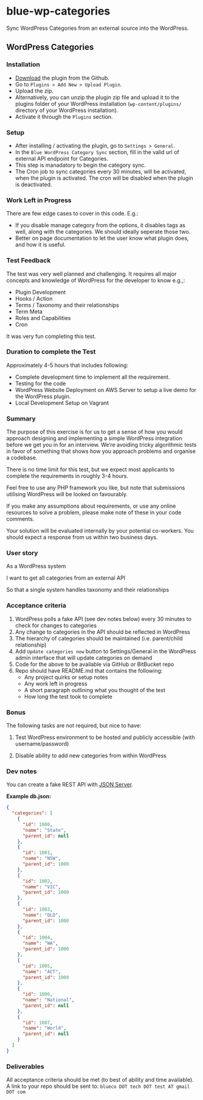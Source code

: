 # blue-wp-categories
Sync WordPress Categories from an external source into the WordPress.

## WordPress Categories

### Installation

- [Download](https://github.com/desaiuditd/blue-wp-categories/archive/master.zip) the plugin from the Github.
- Go to `Plugins > Add New > Upload Plugin`.
- Upload the zip.
- Alternatively, you can unzip the plugin zip file and upload it to the plugins folder of your WordPress installation (`wp-content/plugins/` directory of your WordPress installation).
- Activate it through the `Plugins` section.

### Setup

- After installing / activating the plugin, go to `Settings > General`.
- In the `Blue WordPress Category Sync` section, fill in the valid url of external API endpoint for Categories.
- This step is manadatory to begin the category sync.
- The Cron job to sync categories every 30 minutes, will be activated, when the plugin is activated. The cron will be disabled when the plugin is deactivated.

### Work Left in Progress

There are few edge cases to cover in this code. E.g.:

- If you disable manage category from the options, it disables tags as well, along with the categories. We should ideally seperate those two.
- Better on page documentation to let the user know what plugin does, and how it is useful.

### Test Feedback

The test was very well planned and challenging. It requires all major concepts and knowledge of WordPress for the developer to know e.g.,:

- Plugin Development
- Hooks / Action
- Terms / Taxonomy and their relationships
- Term Meta
- Roles and Capabilities
- Cron

It was very fun completing this test.

### Duration to complete the Test

Approximately 4-5 hours that includes following:

- Complete development time to implement all the requirement.
- Testing for the code
- WordPress Website Deployment on AWS Server to setup a live demo for the WordPress plugin.
- Local Development Setup on Vagrant

### Summary

The purpose of this exercise is for us to get a sense of how you would approach designing and implementing a simple WordPress integration before we get you in for an interview. We’re avoiding tricky algorithmic tests in favor of something that shows how you approach problems and organise a codebase.

There is no time limit for this test, but we expect most applicants to complete the requirements in roughly 3-4 hours.

Feel free to use any PHP framework you like, but note that submissions utilising WordPress will be looked on favourably.

If you make any assumptions about requirements, or use any online resources to solve a problem, please make note of these in your code comments.

Your solution will be evaluated internally by your potential co-workers. You should expect a response from us within two business days.

### User story

As a WordPress system

I want to get all categories from an external API

So that a single system handles taxonomy and their relationships

### Acceptance criteria

1. WordPress polls a fake API (see dev notes below) every 30 minutes to check for changes to categories
2. Any change to categories in the API should be reflected in WordPress
3. The hierarchy of categories should be maintained (i.e. parent/child relationship)
4. Add `Update categories now` button to Settings/General in the WordPress admin interface that will update categories on demand
5. Code for the above to be available via GitHub or BitBucket repo
6. Repo should have README.md that contains the following:
   - Any project quirks or setup notes
   - Any work left in progress
   - A short paragraph outlining what you thought of the test
   - How long the test took to complete
   
### Bonus

The following tasks are not required, but nice to have:

1. Test WordPress environment to be hosted and publicly accessible (with username/password)

2. Disable ability to add new categories from within WordPress


### Dev notes

You can create a fake REST API with [JSON Server](https://github.com/typicode/json-server).

**Example db.json:**

```json
{
  "categories": [
    {
      "id": 1000,
      "name": "State",
      "parent_id": null
    },
    {
      "id": 1001,
      "name": "NSW",
      "parent_id": 1000
    },
    {
      "id": 1002,
      "name": "VIC",
      "parent_id": 1000
    },
    {
      "id": 1003,
      "name": "QLD",
      "parent_id": 1000
    },
    {
      "id": 1004,
      "name": "WA",
      "parent_id": 1000
    },
    {
      "id": 1005,
      "name": "ACT",
      "parent_id": 1000
    },
    {
      "id": 1006,
      "name": "National",
      "parent_id": null
    },
    {
      "id": 1007,
      "name": "World",
      "parent_id": null
    }
  ]
}
```

### Deliverables

All acceptance criteria should be met (to best of ability and time available). A link to your repo should be sent to: `blueco DOT tech DOT test AT gmail DOT com`

